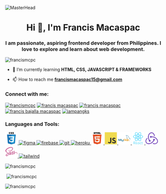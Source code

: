 ![MasterHead](https://i.pinimg.com/originals/9f/f6/08/9ff6086bda00f7c3a3860018ada700bf.gif)
<h1 align="center">Hi 👋, I'm Francis Macaspac</h1>
<h3 align="center">I am passionate, aspiring frontend developer from Philippines. I love to explore and learn about web development. </h3>

<p align="left"> <img src="https://komarev.com/ghpvc/?username=francismcpc&label=Profile%20views&color=0e75b6&style=flat" alt="francismcpc" /> </p>

- 🌱 I’m currently learning **HTML, CSS, JAVASCRIPT & FRAMEWORKS**

- 📫 How to reach me **francismacaspac15@gmail.com**

<h3 align="left">Connect with me:</h3>
<p align="left">
<a href="https://codepen.io/francismcpc" target="blank"><img align="center" src="https://raw.githubusercontent.com/rahuldkjain/github-profile-readme-generator/master/src/images/icons/Social/codepen.svg" alt="francismcpc" height="30" width="40" /></a>
<a href="https://codesandbox.io/u/francismcpc" target="blank"><img align="center" src="https://raw.githubusercontent.com/rahuldkjain/github-profile-readme-generator/master/src/images/icons/Social/codesandbox.svg" alt="francis macaspac" height="30" width="40" /></a>
<a href="https://www.linkedin.com/in/francis-macaspac-1bbb5924b/" target="blank"><img align="center" src="https://raw.githubusercontent.com/rahuldkjain/github-profile-readme-generator/master/src/images/icons/Social/linked-in-alt.svg" alt="francis macaspac" height="30" width="40" /></a>
<a href="https://www.facebook.com/francis.macaspac.545" target="blank"><img align="center" src="https://raw.githubusercontent.com/rahuldkjain/github-profile-readme-generator/master/src/images/icons/Social/facebook.svg" alt="francis bajalla macaspac" height="30" width="40" /></a>
<a href="https://instagram.com/iampangks" target="blank"><img align="center" src="https://raw.githubusercontent.com/rahuldkjain/github-profile-readme-generator/master/src/images/icons/Social/instagram.svg" alt="iampangks" height="30" width="40" /></a>
</p>

<h3 align="left">Languages and Tools:</h3>
<p align="left">  <a href="https://www.w3schools.com/css/" target="_blank" rel="noreferrer"> <img src="https://raw.githubusercontent.com/devicons/devicon/master/icons/css3/css3-original-wordmark.svg" alt="css3" width="40" height="40"/> </a> <a href="https://www.figma.com/" target="_blank" rel="noreferrer"> <img src="https://www.vectorlogo.zone/logos/figma/figma-icon.svg" alt="figma" width="40" height="40"/> </a> <a href="https://firebase.google.com/" target="_blank" rel="noreferrer"> <img src="https://www.vectorlogo.zone/logos/firebase/firebase-icon.svg" alt="firebase" width="40" height="40"/> </a> <a href="https://git-scm.com/" target="_blank" rel="noreferrer"> <img src="https://www.vectorlogo.zone/logos/git-scm/git-scm-icon.svg" alt="git" width="40" height="40"/> </a> <a href="https://heroku.com" target="_blank" rel="noreferrer"> <img src="https://www.vectorlogo.zone/logos/heroku/heroku-icon.svg" alt="heroku" width="40" height="40"/> </a> <a href="https://www.w3.org/html/" target="_blank" rel="noreferrer"> <img src="https://raw.githubusercontent.com/devicons/devicon/master/icons/html5/html5-original-wordmark.svg" alt="html5" width="40" height="40"/> </a> <a href="https://developer.mozilla.org/en-US/docs/Web/JavaScript" target="_blank" rel="noreferrer"> <img src="https://raw.githubusercontent.com/devicons/devicon/master/icons/javascript/javascript-original.svg" alt="javascript" width="40" height="40"/> </a> <a href="https://www.mysql.com/" target="_blank" rel="noreferrer"> <img src="https://raw.githubusercontent.com/devicons/devicon/master/icons/mysql/mysql-original-wordmark.svg" alt="mysql" width="40" height="40"/> </a> <a href="https://reactjs.org/" target="_blank" rel="noreferrer"> <img src="https://raw.githubusercontent.com/devicons/devicon/master/icons/react/react-original-wordmark.svg" alt="react" width="40" height="40"/> </a> <a href="https://redux.js.org" target="_blank" rel="noreferrer"> <img src="https://raw.githubusercontent.com/devicons/devicon/master/icons/redux/redux-original.svg" alt="redux" width="40" height="40"/> </a> <a href="https://sass-lang.com" target="_blank" rel="noreferrer"> <img src="https://raw.githubusercontent.com/devicons/devicon/master/icons/sass/sass-original.svg" alt="sass" width="40" height="40"/> </a> <a href="https://tailwindcss.com/" target="_blank" rel="noreferrer"> <img src="https://www.vectorlogo.zone/logos/tailwindcss/tailwindcss-icon.svg" alt="tailwind" width="40" height="40"/> </a> </p>

<p><img align="center" src="https://github-readme-stats.vercel.app/api/top-langs?username=francismcpc&show_icons=true&locale=en&layout=compact" alt="francismcpc" /></p>

<p>&nbsp;<img align="center" src="https://github-readme-stats.vercel.app/api?username=francismcpc&show_icons=true&locale=en" alt="francismcpc" /></p>

<p><img align="center" src="https://github-readme-streak-stats.herokuapp.com/?user=francismcpc&" alt="francismcpc" /></p>

